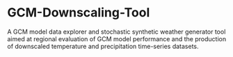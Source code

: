 # GCM-Downscaling-Tool
A GCM model data explorer and stochastic synthetic weather generator tool aimed at regional evaluation of GCM model performance and the production of downscaled temperature and precipitation time-series datasets.
